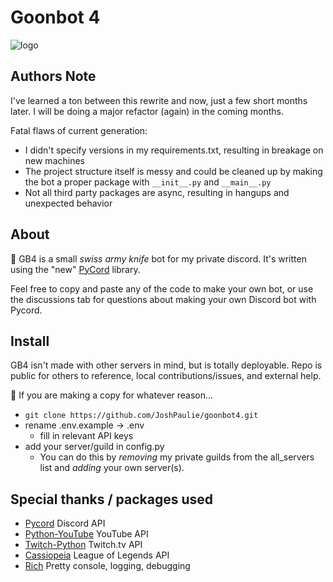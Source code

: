 # Goonbot 4

![logo](https://media.discordapp.net/attachments/787711120026501152/933826376207847504/IMG_0355.png)

## Authors Note

I've learned a ton between this rewrite and now, just a few short months later. I will be doing a major refactor (again) in the coming months.

Fatal flaws of current generation:
- I didn't specify versions in my requirements.txt, resulting in breakage on new machines
- The project structure itself is messy and could be cleaned up by making the bot a proper package with `__init__.py` and `__main__.py`
- Not all third party packages are async, resulting in hangups and unexpected behavior

## About

🧰 GB4 is a small *swiss army knife* bot for my private discord. It's written using the "new" [PyCord]("https://github.com/Pycord-Development/pycord") library.

Feel free to copy and paste any of the code to make your own bot, or use the discussions tab for questions about making your own Discord bot with Pycord.

## Install

GB4 isn't made with other servers in mind, but is totally deployable. Repo is public for others to reference, local contributions/issues, and external help.

📂 If you are making a copy for whatever reason...
* `git clone https://github.com/JoshPaulie/goonbot4.git`
* rename .env.example -> .env
  * fill in relevant API keys
* add your server/guild in config.py
  * You can do this by _removing_ my private guilds from the all_servers list and _adding_ your own server(s).

## Special thanks / packages used 
- [Pycord](https://github.com/Pycord-Development/pycord) Discord API
- [Python-YouTube](https://github.com/sns-sdks/python-youtube) YouTube API
- [Twitch-Python](https://github.com/PetterKraabol/Twitch-Python) Twitch.tv API
- [Cassiopeia](https://github.com/meraki-analytics/cassiopeia) League of Legends API
- [Rich](https://github.com/Textualize/rich) Pretty console, logging, debugging
